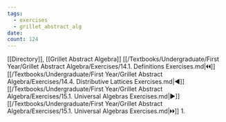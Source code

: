 ```yaml
---
tags:
  - exercises
  - grillet_abstract_alg
date:
count: 124
---
```

[[Directory]], [[Grillet Abstract Algebra]]
[[/Textbooks/Undergraduate/First Year/Grillet Abstract Algebra/Exercises/14.1. Definitions Exercises.md|🞀🞀]] [[/Textbooks/Undergraduate/First Year/Grillet Abstract Algebra/Exercises/14.4. Distributive Lattices Exercises.md|◀]] [[/Textbooks/Undergraduate/First Year/Grillet Abstract Algebra/Exercises/15.1. Universal Algebras Exercises.md|▶]] [[/Textbooks/Undergraduate/First Year/Grillet Abstract Algebra/Exercises/15.1. Universal Algebras Exercises.md|🞂🞂]]
1. 
